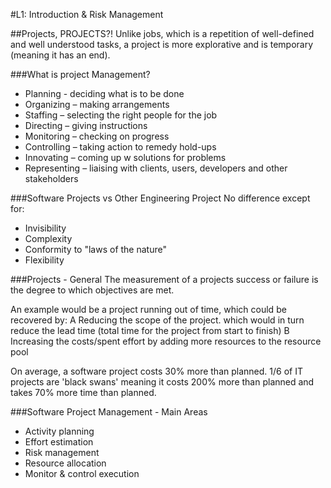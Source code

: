 #L1: Introduction & Risk Management

##Projects, PROJECTS?!
Unlike jobs, which is a repetition of well-defined and well understood tasks,
a project is more explorative and is temporary (meaning it has an end).

###What is project Management?
 * Planning - deciding what is to be done
 * Organizing – making arrangements
 * Staffing – selecting the right people for the job
 * Directing – giving instructions
 * Monitoring – checking on progress
 * Controlling – taking action to remedy hold-ups
 * Innovating – coming up w solutions for problems
 * Representing – liaising with clients, users, developers
and other stakeholders

###Software Projects vs Other Engineering Project
No difference except for:
 * Invisibility
 * Complexity
 * Conformity to "laws of the nature"
 * Flexibility

###Projects - General
The measurement of a projects success or failure is the degree to which objectives are met.

An example would be a project running out of time, which could be recovered by:
 A Reducing the scope of the project. which would in turn reduce the lead time (total time for the project from start to finish)
 B Increasing the costs/spent effort by adding more resources to the resource pool

On average, a software project costs 30% more than planned.
1/6 of IT projects are 'black swans' meaning it costs 200% more than planned and takes 70% more time than planned.

###Software Project Management - Main Areas
 * Activity planning
 * Effort estimation
 * Risk management
 * Resource allocation
 * Monitor & control execution
